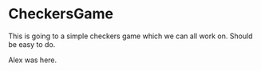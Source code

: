 CheckersGame
============
This is going to a simple checkers game which we can all work on. Should be easy to do. 

Alex was here.
